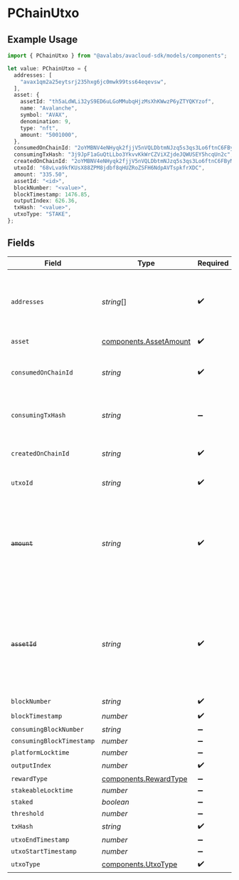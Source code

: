 # PChainUtxo

## Example Usage

```typescript
import { PChainUtxo } from "@avalabs/avacloud-sdk/models/components";

let value: PChainUtxo = {
  addresses: [
    "avax1qm2a25eytsrj235hxg6jc0mwk99tss64eqevsw",
  ],
  asset: {
    assetId: "th5aLdWLi32yS9ED6uLGoMMubqHjzMsXhKWwzP6yZTYQKYzof",
    name: "Avalanche",
    symbol: "AVAX",
    denomination: 9,
    type: "nft",
    amount: "5001000",
  },
  consumedOnChainId: "2oYMBNV4eNHyqk2fjjV5nVQLDbtmNJzq5s3qs3Lo6ftnC6FByM",
  consumingTxHash: "3j9JpF1aGuQtLLbo3YkvvKkWrCZViXZjdeJQWUSEY5hcqUn2c",
  createdOnChainId: "2oYMBNV4eNHyqk2fjjV5nVQLDbtmNJzq5s3qs3Lo6ftnC6FByM",
  utxoId: "68vLva9kfKUsX88ZPM8jdbf8qHUZRoZSFH6NdpAVTspkfrXDC",
  amount: "335.50",
  assetId: "<id>",
  blockNumber: "<value>",
  blockTimestamp: 1476.85,
  outputIndex: 626.36,
  txHash: "<value>",
  utxoType: "STAKE",
};
```

## Fields

| Field                                                                                                                   | Type                                                                                                                    | Required                                                                                                                | Description                                                                                                             | Example                                                                                                                 |
| ----------------------------------------------------------------------------------------------------------------------- | ----------------------------------------------------------------------------------------------------------------------- | ----------------------------------------------------------------------------------------------------------------------- | ----------------------------------------------------------------------------------------------------------------------- | ----------------------------------------------------------------------------------------------------------------------- |
| `addresses`                                                                                                             | *string*[]                                                                                                              | :heavy_check_mark:                                                                                                      | Addresses that are eligible to sign the consumption of this output.                                                     | [<br/>"avax1qm2a25eytsrj235hxg6jc0mwk99tss64eqevsw"<br/>]                                                               |
| `asset`                                                                                                                 | [components.AssetAmount](../../models/components/assetamount.md)                                                        | :heavy_check_mark:                                                                                                      | N/A                                                                                                                     |                                                                                                                         |
| `consumedOnChainId`                                                                                                     | *string*                                                                                                                | :heavy_check_mark:                                                                                                      | Blockchain ID on which this output is consumed on.                                                                      | 2oYMBNV4eNHyqk2fjjV5nVQLDbtmNJzq5s3qs3Lo6ftnC6FByM                                                                      |
| `consumingTxHash`                                                                                                       | *string*                                                                                                                | :heavy_minus_sign:                                                                                                      | Transaction ID that consumed this output.                                                                               | 3j9JpF1aGuQtLLbo3YkvvKkWrCZViXZjdeJQWUSEY5hcqUn2c                                                                       |
| `createdOnChainId`                                                                                                      | *string*                                                                                                                | :heavy_check_mark:                                                                                                      | Blockchain ID on which this output is created on.                                                                       | 2oYMBNV4eNHyqk2fjjV5nVQLDbtmNJzq5s3qs3Lo6ftnC6FByM                                                                      |
| `utxoId`                                                                                                                | *string*                                                                                                                | :heavy_check_mark:                                                                                                      | UTXO ID for this output.                                                                                                | 68vLva9kfKUsX88ZPM8jdbf8qHUZRoZSFH6NdpAVTspkfrXDC                                                                       |
| ~~`amount`~~                                                                                                            | *string*                                                                                                                | :heavy_check_mark:                                                                                                      | : warning: ** DEPRECATED **: This will be removed in a future release, please migrate away from it as soon as possible. |                                                                                                                         |
| ~~`assetId`~~                                                                                                           | *string*                                                                                                                | :heavy_check_mark:                                                                                                      | : warning: ** DEPRECATED **: This will be removed in a future release, please migrate away from it as soon as possible. |                                                                                                                         |
| `blockNumber`                                                                                                           | *string*                                                                                                                | :heavy_check_mark:                                                                                                      | N/A                                                                                                                     |                                                                                                                         |
| `blockTimestamp`                                                                                                        | *number*                                                                                                                | :heavy_check_mark:                                                                                                      | N/A                                                                                                                     |                                                                                                                         |
| `consumingBlockNumber`                                                                                                  | *string*                                                                                                                | :heavy_minus_sign:                                                                                                      | N/A                                                                                                                     |                                                                                                                         |
| `consumingBlockTimestamp`                                                                                               | *number*                                                                                                                | :heavy_minus_sign:                                                                                                      | N/A                                                                                                                     |                                                                                                                         |
| `platformLocktime`                                                                                                      | *number*                                                                                                                | :heavy_minus_sign:                                                                                                      | N/A                                                                                                                     |                                                                                                                         |
| `outputIndex`                                                                                                           | *number*                                                                                                                | :heavy_check_mark:                                                                                                      | N/A                                                                                                                     |                                                                                                                         |
| `rewardType`                                                                                                            | [components.RewardType](../../models/components/rewardtype.md)                                                          | :heavy_minus_sign:                                                                                                      | N/A                                                                                                                     |                                                                                                                         |
| `stakeableLocktime`                                                                                                     | *number*                                                                                                                | :heavy_minus_sign:                                                                                                      | N/A                                                                                                                     |                                                                                                                         |
| `staked`                                                                                                                | *boolean*                                                                                                               | :heavy_minus_sign:                                                                                                      | N/A                                                                                                                     |                                                                                                                         |
| `threshold`                                                                                                             | *number*                                                                                                                | :heavy_minus_sign:                                                                                                      | N/A                                                                                                                     |                                                                                                                         |
| `txHash`                                                                                                                | *string*                                                                                                                | :heavy_check_mark:                                                                                                      | N/A                                                                                                                     |                                                                                                                         |
| `utxoEndTimestamp`                                                                                                      | *number*                                                                                                                | :heavy_minus_sign:                                                                                                      | N/A                                                                                                                     |                                                                                                                         |
| `utxoStartTimestamp`                                                                                                    | *number*                                                                                                                | :heavy_minus_sign:                                                                                                      | N/A                                                                                                                     |                                                                                                                         |
| `utxoType`                                                                                                              | [components.UtxoType](../../models/components/utxotype.md)                                                              | :heavy_check_mark:                                                                                                      | N/A                                                                                                                     |                                                                                                                         |